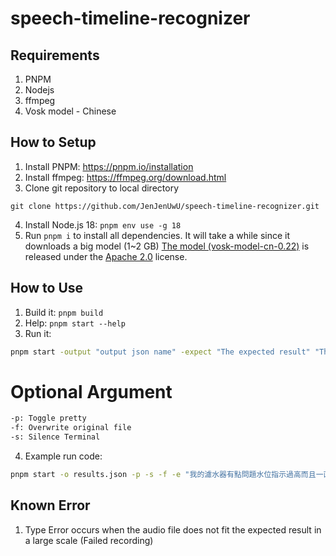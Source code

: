 # speech-timeline-recognizer
## Requirements
1. PNPM
2. Nodejs
3. ffmpeg
4. Vosk model - Chinese
## How to Setup

1. Install PNPM: <https://pnpm.io/installation>
2. Install ffmpeg: <https://ffmpeg.org/download.html>
3. Clone git repository to local directory
```
git clone https://github.com/JenJenUwU/speech-timeline-recognizer.git
```
4. Install Node.js 18: `pnpm env use -g 18`
5. Run `pnpm i` to install all dependencies. It will take a while since it downloads a big model (1~2 GB)
[The model (vosk-model-cn-0.22)](https://alphacephei.com/vosk/models) is released under the [Apache 2.0](https://www.apache.org/licenses/LICENSE-2.0) license.

## How to Use

1. Build it: `pnpm build`
2. Help: `pnpm start --help`
3. Run it:
```sh
pnpm start -output "output json name" -expect "The expected result" "The path to the wav file"
```
# Optional Argument
```sh
-p: Toggle pretty
-f: Overwrite original file
-s: Silence Terminal    
```
4. Example run code:
```sh
pnpm start -o results.json -p -s -f -e "我的濾水器有點問題水位指示過高而且一直漏水能請你禮拜二上午派工程師來看看嗎這個禮拜我只有那天有空請記得跟我確認時間非常感謝" data/sub-*/*_text-*.wav
```
## Known Error
1. Type Error occurs when the audio file does not fit the expected result in a large scale (Failed recording)